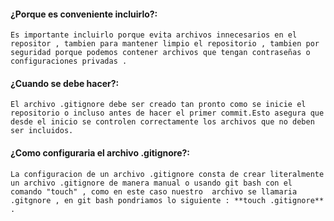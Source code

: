 #### ¿Porque es conveniente incluirlo?:
    Es importante incluirlo porque evita archivos innecesarios en el repositor , tambien para mantener limpio el repositorio , tambien por seguridad porque podemos contener archivos que tengan contraseñas o configuraciones privadas .

#### ¿Cuando se debe hacer?:
    El archivo .gitignore debe ser creado tan pronto como se inicie el repositorio o incluso antes de hacer el primer commit.Esto asegura que desde el inicio se controlen correctamente los archivos que no deben ser incluidos. 

#### ¿Como configuraria el archivo .gitignore?:
    La configuracion de un archivo .gitignore consta de crear literalmente un archivo .gitignore de manera manual o usando git bash con el comando "touch" , como en este caso nuestro  archivo se llamaria .gitgnore , en git bash pondriamos lo siguiente : **touch .gitignore** .


    
